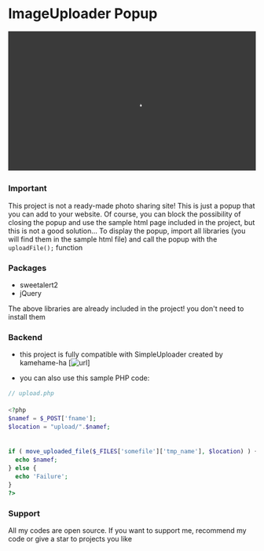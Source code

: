 # ImageUploader Popup
![](screenshots/2022-03-15-13-50-43-Trim.gif)
### Important
This project is not a ready-made photo sharing site! This is just a popup that you can add to your website. Of course, you can block the possibility of closing the popup and use the sample html page included in the project, but this is not a good solution... To display the popup, import all libraries (you will find them in the sample html file) and call the popup with the ```uploadFile();``` function

### Packages
* sweetalert2
* jQuery

The above libraries are already included in the project! you don't need to install them

### Backend
* this project is fully compatible with SimpleUploader created by kamehame-ha [![url](https://github.com/kamehame-ha/simple-uploader)]

* you can also use this sample PHP code:
```php
// upload.php

<?php
$namef = $_POST['fname'];
$location = "upload/".$namef;


if ( move_uploaded_file($_FILES['somefile']['tmp_name'], $location) ) { 
  echo $namef; 
} else { 
  echo 'Failure'; 
}
?>
```

### Support
All my codes are open source. If you want to support me, recommend my code or give a star to projects you like


